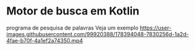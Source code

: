 # Motor de busca em Kotlin
programa de pesquisa de palavras
Veja um exemplo
https://user-images.githubusercontent.com/99920388/178394048-7830256d-1a2d-4fae-b70f-4a1ef2a74350.mp4
